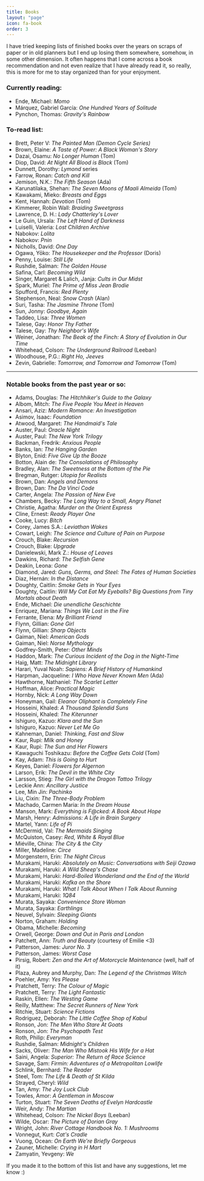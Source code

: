 ```yaml
---
title: Books
layout: "page"
icon: fa-book
order: 3
---
```


I have tried keeping lists of finished books over the years on scraps of paper or in old planners but I end up losing them somewhere, somehow, in some other dimension. It often happens that I come across a book recommendation and not even realize that I have already read it, so really, this is more for me to stay organized than for your enjoyment.  

### Currently reading:
- Ende, Michael: *Momo*
- Márquez, Gabriel García: *One Hundred Years of Solitude*
- Pynchon, Thomas: *Gravity's Rainbow*

### To-read list: 
- Brett, Peter V: *The Painted Man (Demon Cycle Series)*
- Brown, Elaine: *A Taste of Power: A Black Woman's Story*
- Dazai, Osamu: *No Longer Human* (Tom)
- Diop, David: *At Night All Blood is Black* (Tom)
- Dunnett, Dorothy: *Lymond* series 
- Farrow, Ronan: *Catch and Kill*
- Jemison, N.K.: *The Fifth Season* (Ada)
- Karunatilaka, Shehan: *The Seven Moons of Maali Almeida* (Tom)
- Kawakami, Mieko: *Breasts and Eggs*
- Kent, Hannah: *Devotion* (Tom)
- Kimmerer, Robin Wall: *Braiding Sweetgrass*
- Lawrence,  D. H.: *Lady Chatterley's Lover*
- Le Guin, Ursala: *The Left Hand of Darkness*
- Luiselli, Valeria: *Lost Children Archive*
- Nabokov: *Lolita*
- Nabokov: *Pnin*
- Nicholls, David: *One Day*
- Ogawa, Yōko: *The Housekeeper and the Professor* (Doris)
- Penny, Louise: *Still Life*
- Rushdie, Salman: *The Golden House*
- Safina, Carl: *Becoming Wild*
- Singer, Margaret & Lalich, Janja: *Cults in Our Midst*
- Spark, Muriel: *The Prime of Miss Jean Brodie*
- Spufford, Francis: *Red Plenty*
- Stephenson, Neal: *Snow Crash* (Alan)
- Suri, Tasha: *The Jasmine Throne* (Tom)
- Sun, Jonny: *Goodbye, Again*
- Taddeo, Lisa: *Three Women*
- Talese, Gay: *Honor Thy Father* 
- Talese, Gay: *Thy Neighbor's Wife* 
- Weiner, Jonathan: *The Beak of the Finch: A Story of Evolution in Our Time*
- Whitehead, Colson: *The Underground Railroad* (Leeban)
- Woodhouse, P.G.: *Right Ho, Jeeves*
- Zevin, Gabrielle: *Tomorrow, and Tomorrow and Tomorrow* (Tom)

---

### Notable books from the past year or so:
- Adams, Douglas: *The Hitchhiker's Guide to the Galaxy*
- Albom, Mitch: *The Five People You Meet in Heaven*
- Ansari, Aziz: *Modern Romance: An Investigation*
- Asimov, Isaac: *Foundation*
- Atwood, Margaret: *The Handmaid's Tale*
- Auster, Paul: *Oracle Night*
- Auster, Paul: *The New York Trilogy*
- Backman, Fredrik: *Anxious People*
- Banks, Ian: *The Hanging Garden*
- Blyton, Enid: *Five Give Up the Booze*
- Botton, Alain de: *The Consolations of Philosophy*
- Bradley, Alan: *The Sweetness at the Bottom of the Pie*
- Bregman, Rutger: *Utopia for Realists* 
- Brown, Dan: *Angels and Demons*
- Brown, Dan: *The Da Vinci Code*
- Carter, Angela: *The Passion of New Eve*
- Chambers, Becky: *The Long Way to a Small, Angry Planet*
- Christie, Agatha: *Murder on the Orient Express*
- Cline, Ernest: *Ready Player One*
- Cooke, Lucy: *Bitch*
- Corey, James S.A.: *Leviathan Wakes*
- Cowart, Leigh: *The Science and Culture of Pain on Purpose*
- Crouch, Blake: *Recursion*
- Crouch, Blake: *Upgrade*
- Danielewski, Mark Z.: *House of Leaves*
- Dawkins, Richard: *The Selfish Gene*
- Deakin, Leona: *Gone*
- Diamond, Jared: *Guns, Germs, and Steel: The Fates of Human Societies*
- Diaz, Hernán: *In the Distance* 
- Doughty, Caitlin: *Smoke Gets in Your Eyes*
- Doughty, Caitlin: *Will My Cat Eat My Eyeballs? Big Questions from Tiny Mortals about Death*
- Ende, Michael: *Die unendliche Geschichte*
- Enriquez, Mariana: *Things We Lost in the Fire*
- Ferrante, Elena: *My Brilliant Friend*
- Flynn, Gillian: *Gone Girl*
- Flynn, Gillian: *Sharp Objects*
- Gaiman, Niel: *American Gods*
- Gaiman, Niel: *Norse Mythology*
- Godfrey-Smith, Peter: *Other Minds*
- Haddon, Mark: *The Curious Incident of the Dog in the Night-Time*
- Haig, Matt: *The Midnight Library*
- Harari, Yuval Noah: *Sapiens: A Brief History of Humankind*
- Harpman, Jacqueline: *I Who Have Never Known Men* (Ada)
- Hawthorne, Nathaniel: *The Scarlet Letter*
- Hoffman, Alice: *Practical Magic*
- Hornby, Nick: *A Long Way Down*
- Honeyman, Gail: *Eleanor Oliphant is Completely Fine*
- Hosseini, Khaled: *A Thousand Splendid Suns*
- Hosseini, Khaled: *The Kiterunner*
- Ishiguro, Kazuo: *Klara and the Sun*
- Ishiguro, Kazuo: *Never Let Me Go*
- Kahneman, Daniel: *Thinking, Fast and Slow*
- Kaur, Rupi: *Milk and Honey*
- Kaur, Rupi: *The Sun and Her Flowers*
- Kawaguchi Toshikazu: *Before the Coffee Gets Cold* (Tom)
- Kay, Adam: *This is Going to Hurt*
- Keyes, Daniel: *Flowers for Algernon*
- Larson, Erik: *The Devil in the White City*
- Larsson, Stieg: *The Girl with the Dragon Tattoo Trilogy*
- Leckie Ann: *Ancillary Justice*
- Lee, Min Jin: *Pachinko*
- Liu, Cixin: *The Three-Body Problem*
- Machado, Carmen Maria: *In the Dream House*
- Manson, Mark: *Everything is F@cked: A Book About Hope*
- Marsh, Henry: *Admissions: A Life in Brain Surgery*
- Martel, Yann: *Life of Pi*
- McDermid, Val: *The Mermaids Singing*
- McQuiston, Casey: *Red, White & Royal Blue* 
- Miéville, China: *The City & the City*
- Miller, Madeline: *Circe*
- Morgenstern, Erin: *The Night Circus*
- Murakami, Haruki: *Absolutely on Music: Conversations with Seiji Ozawa* 
- Murakami, Haruki: *A Wild Sheep's Chase* 
- Murakami, Haruki: *Hard-Boiled Wonderland and the End of the World*
- Murakami, Haruki: *Kafka on the Shore*
- Murakami, Haruki: *What I Talk About When I Talk About Running*
- Murakami, Haruki: *1Q84*
- Murata, Sayaka: *Convenience Store Woman*
- Murata, Sayaka: *Earthlings*
- Neuvel, Sylvain: *Sleeping Giants*
- Norton, Graham: *Holding*
- Obama, Michelle: *Becoming*
- Orwell, George: *Down and Out in Paris and London*
- Patchett, Ann: *Truth and Beauty* (courtesy of Emilie <3)
- Patterson, James: *Juror No. 3*
- Patterson, James: *Worst Case*
- Pirsig, Robert: *Zen and the Art of Motorcycle Maintenance* (well, half of it)
- Plaza, Aubrey and Murphy, Dan: *The Legend of the Christmas Witch*
- Poehler, Amy: *Yes Please* 
- Pratchett, Terry: *The Colour of Magic*
- Pratchett, Terry: *The Light Fantastic*
- Raskin, Ellen: *The Westing Game* 
- Reilly, Matthew: *The Secret Runners of New York*
- Ritchie, Stuart: *Science Fictions*
- Rodriguez, Deborah: *The Little Coffee Shop of Kabul*
- Ronson, Jon: *The Men Who Stare At Goats*
- Ronson, Jon: *The Psychopath Test*
- Roth, Philip: *Everyman*
- Rushdie, Salman: *Midnight's Children*
- Sacks, Oliver: *The Man Who Mistook His Wife for a Hat*
- Saini, Angela: *Superior: The Return of Race Science*
- Savage, Sam: *Firmin: Adventures of a Metropolitan Lowlife*
- Schlink, Bernhard: *The Reader*
- Steel, Tom: *The Life & Death of St Kilda*
- Strayed, Cheryl: *Wild*
- Tan, Amy: *The Joy Luck Club*
- Towles, Amor: *A Gentleman in Moscow*
- Turton, Stuart: *The Seven Deaths of Evelyn Hardcastle*
- Weir, Andy: *The Martian*
- Whitehead, Colson: *The Nickel Boys* (Leeban)
- Wilde, Oscar: *The Picture of Dorian Gray*
- Wright, John: *River Cottage Handbook No. 1: Mushrooms*
- Vonnegut, Kurt: *Cat's Cradle*
- Vuong, Ocean: *On Earth We're Briefly Gorgeous*
- Zauner, Michelle: *Crying in H Mart*
- Zamyatin, Yevgeny: *We*

If you made it to the bottom of this list and have any suggestions, let me know :) 
